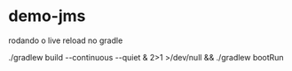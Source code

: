 # demo-jms

rodando o live reload no gradle

./gradlew build --continuous --quiet & 2>1 >/dev/null && ./gradlew bootRun